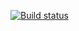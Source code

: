 [![Build status](https://ci.appveyor.com/api/projects/status/bseucrim757b17td/branch/master?svg=true)](https://ci.appveyor.com/project/MironovaGV/destructuring/branch/master)

